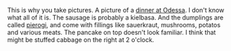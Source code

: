 This is why you take pictures. A picture of a <a href="http://photos.scripting.com/2011/march/odessadinner">dinner at Odessa</a>. I don't know what all of it is. The sausage is probably a kielbasa. And the dumplings are called <a href="https://en.wikipedia.org/wiki/Pierogi">pierogi</a>, and come with fillings like sauerkraut, mushrooms, potatos and various meats. The pancake on top doesn't look familiar. I think that might be stuffed cabbage on the right at 2 o'clock.
